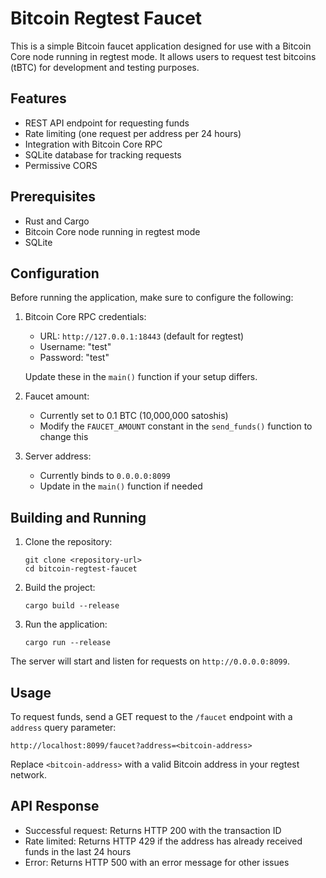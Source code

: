 # Bitcoin Regtest Faucet

This is a simple Bitcoin faucet application designed for use with a Bitcoin Core node running in regtest mode. It allows
users to request test bitcoins (tBTC) for development and testing purposes.

## Features

- REST API endpoint for requesting funds
- Rate limiting (one request per address per 24 hours)
- Integration with Bitcoin Core RPC
- SQLite database for tracking requests
- Permissive CORS

## Prerequisites

- Rust and Cargo
- Bitcoin Core node running in regtest mode
- SQLite

## Configuration

Before running the application, make sure to configure the following:

1. Bitcoin Core RPC credentials:
    - URL: `http://127.0.0.1:18443` (default for regtest)
    - Username: "test"
    - Password: "test"

   Update these in the `main()` function if your setup differs.

2. Faucet amount:
    - Currently set to 0.1 BTC (10,000,000 satoshis)
    - Modify the `FAUCET_AMOUNT` constant in the `send_funds()` function to change this

3. Server address:
    - Currently binds to `0.0.0.0:8099`
    - Update in the `main()` function if needed

## Building and Running

1. Clone the repository:
   ```
   git clone <repository-url>
   cd bitcoin-regtest-faucet
   ```

2. Build the project:
   ```
   cargo build --release
   ```

3. Run the application:
   ```
   cargo run --release
   ```

The server will start and listen for requests on `http://0.0.0.0:8099`.

## Usage

To request funds, send a GET request to the `/faucet` endpoint with a `address` query parameter:

```
http://localhost:8099/faucet?address=<bitcoin-address>
```

Replace `<bitcoin-address>` with a valid Bitcoin address in your regtest network.

## API Response

- Successful request: Returns HTTP 200 with the transaction ID
- Rate limited: Returns HTTP 429 if the address has already received funds in the last 24 hours
- Error: Returns HTTP 500 with an error message for other issues
